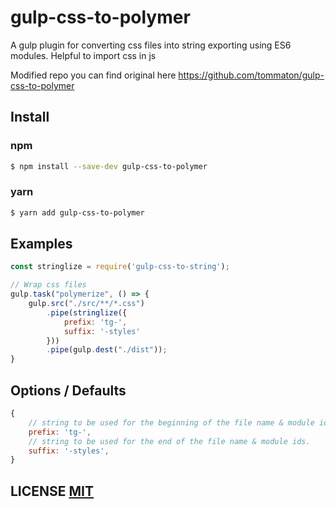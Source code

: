 # gulp-css-to-polymer

A gulp plugin for converting css files into string exporting using ES6 modules. Helpful to import css in js

Modified repo you can find original here https://github.com/tommaton/gulp-css-to-polymer

## Install

### npm

```sh
$ npm install --save-dev gulp-css-to-polymer
```

### yarn

```sh
$ yarn add gulp-css-to-polymer
```

## Examples

```js
const stringlize = require('gulp-css-to-string');

// Wrap css files
gulp.task("polymerize", () => {
    gulp.src("./src/**/*.css")
        .pipe(stringlize({
            prefix: 'tg-',
            suffix: '-styles'
        }))
        .pipe(gulp.dest("./dist"));
}

```

## Options / Defaults

```js
{
    // string to be used for the beginning of the file name & module ids.
    prefix: 'tg-',
    // string to be used for the end of the file name & module ids.
    suffix: '-styles',
}
```

## LICENSE [MIT](LICENSE)
